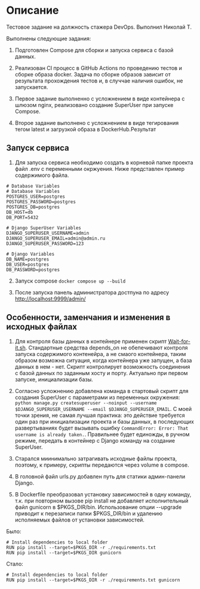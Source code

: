 
# Описание

Тестовое задание на должность стажера DevOps. Выполнил Николай Т.

Выполнены следующие задания:
1. Подготовлен Compose для сборки и запуска сервиса с базой данных.

2. Реализован CI процесс в GitHub Actions по проведению тестов и сборке образа docker. Задача по сборке образов зависит от результата прохождения тестов и, в случчае наличия ошибок, не запускается.

3. Первое задание выполненно с усложнением в виде контейнера с шлюзом nginx, реализовано создание SuperUser при запуске Compose.

4. Второе задание выполнено с усложнением в виде тегирования тегом latest и загрузкой образа в DockerHub.Результат 


## Запуск сервиса
1. Для запуска сервиса необходимо создать в корневой папке проекта файл .env с переменными окржуения. Ниже представлен пример содержимого файла.
```
# Database Variables
# Database Variables
POSTGRES_USER=postgres
POSTGRES_PASSWORD=postgres
POSTGRES_DB=postgres
DB_HOST=db
DB_PORT=5432

# Django SuperUser Variables
DJANGO_SUPERUSER_USERNAME=admin
DJANGO_SUPERUSER_EMAIL=admin@admin.ru
DJANGO_SUPERUSER_PASSWORD=123

# Django Variables
DB_NAME=postgres
DB_USER=postgres
DB_PASSWORD=postgres
```
2. Запуск compose `docker compose up --build`

3. После запуска панель администратора достпуна по адресу [http://localhost:9999/admin/](http://localhost:9999/admin/)


## Особенности, заменчания и изменения в исходных файлах
1. Для контроля базы данных в контейнере применен скрипт [Wait-for-it.sh](https://github.com/vishnubob/wait-for-it). Стандартные средства depends_on не обепечивают контроля запуска содержимого контенейра, а не смаого контейнера, таким образом возможна ситуация, когда контейнера уже запущен, а база данных в нем - нет. Скрипт контролирует возможность соединения с базой данных по заданным хосту и порту. Актуально при первом запуске, инициализации базы.

2. Согласно усложнению добавлена команда в стартовый скрипт для создания SuperUser с параметрами из переменных окружения: `python manage.py createsuperuser --noinput --username $DJANGO_SUPERUSER_USERNAME --email $DJANGO_SUPERUSER_EMAIL`.
С моей точки зрения, не самая лучшая практика: это действие требуется один раз при инициализации проекта и базы данных, в последующих развертываниях будет вызывать ошибку `CommandError: Error: That username is already taken.`. Правильнее будет единожды, в ручном режиме, передать в контейнер с Django команду на создание SuperUser.

3. Старался миинимально затрагивать исходные файлы проекта, поэтому, к примеру, скрипты передаются через volume в compose.

4. В головной файл urls.py добавлен путь для статики админ-панели Django.

5. В Dockerfile преобразовал установку зависимостей в одну команду, т.к. при повторном вызове pip install не добавляет исполнительный файл gunicorn в $PKGS_DIR/bin. Использование опции --upgrade приводит к перезаписи папки $PKGS_DIR/bin и удалению исполняемых файлов от установки зависимостей.

Было:
```
# Install dependencies to local folder
RUN pip install --target=$PKGS_DIR -r ./requirements.txt
RUN pip install --target=$PKGS_DIR gunicorn
```
Стало:
```
# Install dependencies to local folder
RUN pip install --target=$PKGS_DIR -r ./requirements.txt gunicorn
```